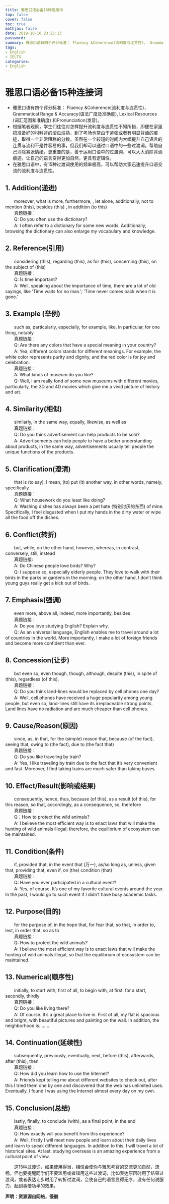 ```yaml
---
title: 雅思口语必备15种连接词
top: false
cover: false
toc: true
mathjax: false
date: 2019-10-10 23:25:13
password:
summary: 雅思口语有四个评分标准： Fluency &Coherence(流利度与连贯性)， Grammatical Range & Accuracy(语法广度及准确度), Lexical Resources (词汇范围和准确度) 和Pronunciation(发音)。在雅思口语中，有15种过渡词使用的频率极高，可以帮助大家迅速提升口语交流的流利度与连贯性。
tags:
- English
- IELTS
categories:
- English
---
```


# 雅思口语必备15种连接词

- 雅思口语有四个评分标准： Fluency &Coherence(流利度与连贯性)， Grammatical Range & Accuracy(语法广度及准确度), Lexical Resources (词汇范围和准确度) 和Pronunciation(发音)。
- 根据笔者观察，学生们往往对怎样提升流利度与连贯性不知所措，即便在家里把准备好的材料背的滚瓜烂熟，到了考场也常由于紧张或者有明显背诵的痕迹，取得一个非常糟糕的分数。虽然在一个较短的时间内大幅提升自己语言的连贯与流利不是件容易的事，但我们却可以通过口语中的一些过渡词，帮助自己消除紧张情绪。更重要的是，善于运用口语中的过渡词，可以大大消除背诵痕迹，让自己的语言变得更加自然，更具有逻辑性。
- 在雅思口语中，有15种过渡词使用的频率极高，可以帮助大家迅速提升口语交流的流利度与连贯性。

## 1. Addition(递进)
　　moreover, what is more, furthermore, , let alone, additionally, not to mention (this), besides (this) , in addition (to this)  
　　真题链接：  
　　Q: Do you often use the dictionary?  
　　A: I often refer to a dictionary for some new words. Additionally, browsing the dictionary can also enlarge my vocabulary and knowledge.  


## 2. Reference(引用)
　　considering (this), regarding (this), as for (this), concerning (this), on the subject of (this)  
　　真题链接：  
　　Q: Is time important?  
　　A: Well, speaking about the importance of time, there are a lot of old sayings, like ‘Time waits for no man.’; ‘Time never comes back when it is gone.’  


## 3. Example (举例)
　　such as, particularly, especially, for example, like, in particular, for one thing, notably  
　　真题链接：  
　　Q: Are there any colors that have a special meaning in your country?  
　　A: Yea, different colors stands for different meanings. For example, the white color represents purity and dignity, and the red color is for joy and celebration.  
　　真题链接：  
　　A: What kinds of museum do you like?   
　　Q: Well, I am really fond of some new museums with different movies, particularly, the 3D and 4D movies which give me a vivid picture of history and art.  


## 4. Similarity(相似)
　　similarly, in the same way, equally, likewise, as well as  
　　真题链接：  
　　Q: Do you think advertisement can help products to be sold?  
　　A: Advertisements can help people to have a better understanding about products, in the same way, advertisements usually tell people the unique functions of the products.


## 5. Clarification(澄清)
　　that is (to say), I mean, (to) put (it) another way, in other words, namely, specifically   
　　真题链接：    
　　Q: What housework do you least like doing?  
　　A: Washing dishes has always been a pet hate (特别讨厌的东西) of mine. Specifically, I feel disgusted when I put my hands in the dirty water or wipe all the food off the dishes.  


## 6. Conflict(转折)
　　but, while, on the other hand, however, whereas, in contrast, conversely, still, instead  
　　真题链接:  
　　A: Do Chinese people love birds? Why?  
　　Q: I suppose so, especially elderly people. They love to walk with their birds in the parks or gardens in the morning; on the other hand, I don’t think young guys really get a kick out of birds.


## 7. Emphasis(强调)
　　even more, above all, indeed, more importantly, besides  
　　真题链接：  
　　A: Do you love studying English? Explain why.  
　　Q: As an universal language, English enables me to travel around a lot of countries in the world. More importantly, I make a lot of foreign friends and become more confident than ever.


## 8. Concession(让步)
　　but even so, even though, though, although, despite (this), in spite of (this), regardless (of this),  
　　真题链接：  
　　Q: Do you think land-lines would be replaced by cell phones one day?  
　　A: Well, cell phones have received a huge popularity among young people, but even so, land-lines still have its irreplaceable strong points. Land lines have no radiation and are much cheaper than cell phones.


## 9. Cause/Reason(原因)
　　since, as, in that, for the (simple) reason that, because (of the fact), seeing that, owing to (the fact), due to (the fact that)  
　　真题链接：  
　　Q: Do you like traveling by train?  
　　A: Yes, I like traveling by train due to the fact that it’s very convenient and fast. Moreover, I find taking trains are much safer than taking buses.


## 10. Effect/Result(影响或结果)
　　consequently, hence, thus, because (of this), as a result (of this), for this reason, so that, accordingly, as a consequence, so, therefore  
　　真题链接：  
　　Q：How to protect the wild animals?  
　　A: I believe the most efficient way is to enact laws that will make the hunting of wild animals illegal; therefore, the equilibrium of ecosystem can be maintained.


## 11. Condition(条件)
　　if, provided that, in the event that (万一), as/so long as, unless, given that, providing that, even if, on (the) condition (that)   
　　真题链接：  
　　Q: Have you ever participated in a cultural event?  
　　A: Yes, of course. It’s one of my favorite cultural events around the year. In the past, I would go to such event if I didn’t have busy academic tasks.


## 12. Purpose(目的)
　　for the purpose of, in the hope that, for fear that, so that, in order to, lest, in order that, so as to  
　　真题链接：  
　　Q: How to protect the wild animals?  
　　A: I believe the most efficient way is to enact laws that will make the hunting of wild animals illegal, so that the equilibrium of ecosystem can be maintained.


## 13. Numerical(顺序性)  
　　initially, to start with, first of all, to begin with, at first, for a start, secondly, thirdly  
　　真题链接：  
　　Q: Do you like living there?  
　　A: Of course. It’s a great place to live in. First of all, my flat is spacious and bright, with beautiful pictures and painting on the wall. In addition, the neighborhood is……..


## 14. Continuation(延续性)
　　subsequently, previously, eventually, next, before (this), afterwards, after (this), then  
　　真题链接：  
　　Q: How did you learn how to use the Internet?  
　　A: Friends kept telling me about different websites to check out, after this I tried them one by one and discovered that the web has unlimited uses. Eventually, I found I was using the Internet almost every day on my own.


## 15. Conclusion(总结)
　　lastly, finally, to conclude (with), as a final point, in the end  
　　真题链接：  
　　Q: How exactly will you benefit from this experience?  
　　A: Well, firstly I will meet new people and learn about their daily lives and learn to speak different languages. In addition to this, I will travel a lot of historical sites. At last, studying overseas is an amazing experience from a cultural point of view.

　　这15种过渡词，如果使用得当，相信会使你与雅思考官的交流更加自然，流畅，但也要提醒同学们不要滥用或者错用这些过渡词，比如表达原因时用了结果过渡词，或者表达让步时用了转折过渡词，会使自己的语言显得无序，没有任何说服力，起到事倍功半的效果。

**声明：资源源自网络，侵删**
